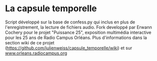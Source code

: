 # La capsule temporelle
Script développé sur la base de confess.py qui inclus en plus de l'enregistrement, la lecture de fichiers audio.
Fork developpé par Erwann Cochery pour le projet "Puissance 25", exposition multimédia interactive pour les 25 ans de Radio Campus Orléans.
Plus d'informations dans la section wiki de ce projet (https://github.com/julienweiss/capsule_temporelle/wiki) et sur www.orleans.radiocampus.org
